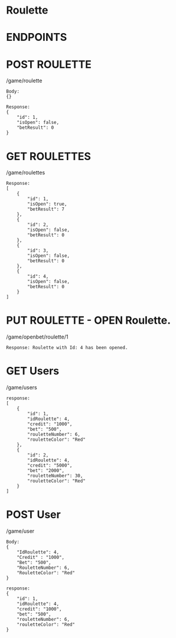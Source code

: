 # Roulette

# ENDPOINTS

# POST ROULETTE
/game/roulette
```
Body:
{}

Response: 
{
    "id": 1,
    "isOpen": false,
    "betResult": 0
}
```
# GET ROULETTES
/game/roulettes
```
Response:
[
    {
        "id": 1,
        "isOpen": true,
        "betResult": 7
    },
    {
        "id": 2,
        "isOpen": false,
        "betResult": 0
    },
    {
        "id": 3,
        "isOpen": false,
        "betResult": 0
    },
    {
        "id": 4,
        "isOpen": false,
        "betResult": 0
    }
]
```

# PUT ROULETTE - OPEN Roulette.
/game/openbet/roulette/1
```
Response: Roulette with Id: 4 has been opened.
```

# GET Users
/game/users
```
response:
[
    {
        "id": 1,
        "idRoulette": 4,
        "credit": "1000",
        "bet": "500",
        "rouletteNumber": 6,
        "rouletteColor": "Red"
    },
    {
        "id": 2,
        "idRoulette": 4,
        "credit": "5000",
        "bet": "2000",
        "rouletteNumber": 30,
        "rouletteColor": "Red"
    }
]
```

# POST User
/game/user

```
Body:
{
    "IdRoulette": 4,
    "Credit" : "1000",
    "Bet": "500",
    "RouletteNumber": 6,
    "RouletteColor": "Red"
}

response: 
{
    "id": 1,
    "idRoulette": 4,
    "credit": "1000",
    "bet": "500",
    "rouletteNumber": 6,
    "rouletteColor": "Red"
}
```
